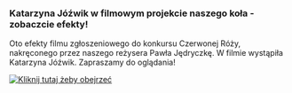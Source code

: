 ### Katarzyna Jóźwik w filmowym projekcie naszego koła - zobaczcie efekty!

Oto efekty filmu zgłoszeniowego do konkursu Czerwonej Róży, nakręconego przez naszego reżysera Pawła Jędryczkę. W filmie wystąpiła Katarzyna Jóźwik. Zapraszamy do oglądania!

[![Kliknij tutaj żeby obejrzeć](https://img.youtube.com/vi/YfcJdWnh05k/0.jpg)](https://youtu.be/YfcJdWnh05k?si=qFuwSBKjURlWp0rH)